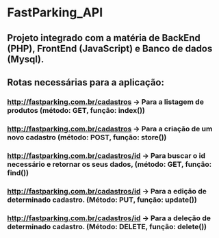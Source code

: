 # FastParking_API

## Projeto integrado com a matéria de BackEnd (PHP), FrontEnd (JavaScript) e Banco de dados (Mysql).

## Rotas necessárias para a aplicação:

### http://fastparking.com.br/cadastros -> Para a listagem de produtos (método: GET, função: index())

### http://fastparking.com.br/cadastros -> Para a criação de um novo cadastro (método: POST, função: store())

### http://fastparking.com.br/cadastros/id -> Para buscar o id necessário e retornar os seus dados, (método: GET, função: find())
### http://fastparking.com.br/cadastros/id -> Para a edição de determinado cadastro. (Método: PUT, função: update())

### http://fastparking.com.br/cadastros/id -> Para a deleção de determinado cadastro. (Método: DELETE, função: delete())